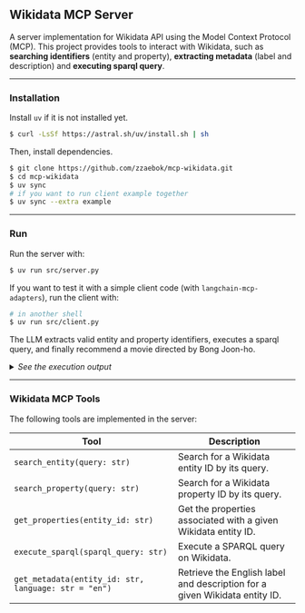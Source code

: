 ## Wikidata MCP Server

A server implementation for Wikidata API using the Model Context Protocol (MCP).
This project provides tools to interact with Wikidata, such as **searching identifiers** (entity and property), **extracting metadata** (label and description) and **executing sparql query**.

---

### Installation

Install `uv` if it is not installed yet.

```bash
$ curl -LsSf https://astral.sh/uv/install.sh | sh
```

Then, install dependencies.

```bash
$ git clone https://github.com/zzaebok/mcp-wikidata.git
$ cd mcp-wikidata
$ uv sync
# if you want to run client example together
$ uv sync --extra example
```

---

### Run

Run the server with:

```bash
$ uv run src/server.py
```

If you want to test it with a simple client code (with `langchain-mcp-adapters`), run the client with:

```bash
# in another shell
$ uv run src/client.py
```

The LLM extracts valid entity and property identifiers, executes a sparql query, and finally recommend a movie directed by Bong Joon-ho.

<details>
  <summary><i>See the execution output</i></summary>

```python
{
  "messages": [
      HumanMessage(
          content="Can you recommend me a movie directed by Bong Joonho?",
      ),
      AIMessage(
          tool_calls=[
              {
                  "name": "search_entity",
                  "args": {"query": "Bong Joon-ho"},
              }
          ],
      ),
      ToolMessage(
          content="Q495980",
          name="search_entity",
      ),
      AIMessage(
          tool_calls=[
              {
                  "name": "get_properties",
                  "args": {"entity_id": "Q495980"},
              }
          ],
      ),
      ToolMessage(
          content='["P345", "P244", "P214", "P227", ...]',
          name="get_properties",
      ),
      AIMessage(
          tool_calls=[
              {
                  "name": "search_property",
                  "args": {"query": "director"},
              }
          ],
      ),
      ToolMessage(
          content="P57",
          name="search_property",
      ),
      AIMessage(
          tool_calls=[
              {
                  "name": "execute_sparql",
                  "args": {
                      "sparql_query": 'SELECT ?film ?filmLabel WHERE {\n  ?film wdt:P57 wd:Q495980.\n  SERVICE wikibase:label { bd:serviceParam wikibase:language "en". }\n} LIMIT 1'
                  },
              }
          ],
      ),
      ToolMessage(
          content='[{"film": {"type": "uri", "value": "http://www.wikidata.org/entity/Q483761"}, "filmLabel": {"xml:lang": "en", "type": "literal", "value": "Mother"}}]',
          name="execute_sparql",
      ),
      AIMessage(
          content='I recommend the movie "Mother," which was directed by Bong Joon-ho.',
      ),
  ]
}
```

</details>

---

### Wikidata MCP Tools

The following tools are implemented in the server:

| Tool                                                 | Description                                                                |
| ---------------------------------------------------- | -------------------------------------------------------------------------- |
| `search_entity(query: str)`                          | Search for a Wikidata entity ID by its query.                              |
| `search_property(query: str)`                        | Search for a Wikidata property ID by its query.                            |
| `get_properties(entity_id: str)`                     | Get the properties associated with a given Wikidata entity ID.             |
| `execute_sparql(sparql_query: str)`                  | Execute a SPARQL query on Wikidata.                                        |
| `get_metadata(entity_id: str, language: str = "en")` | Retrieve the English label and description for a given Wikidata entity ID. |
